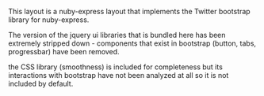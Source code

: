 This layout is a nuby-express layout that implements the Twitter bootstrap library for nuby-express.

The version of the jquery ui libraries that is bundled here has been extremely stripped down -
components that exist in bootstrap (button, tabs, progressbar) have been removed.

the CSS library (smoothness) is included for completeness but its interactions with bootstrap have not
been analyzed at all so it is not included by default.